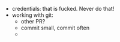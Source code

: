 - credentials: that is fucked. Never do that!
- working with git:
	- other PR?
	- commit small, commit often
	- 